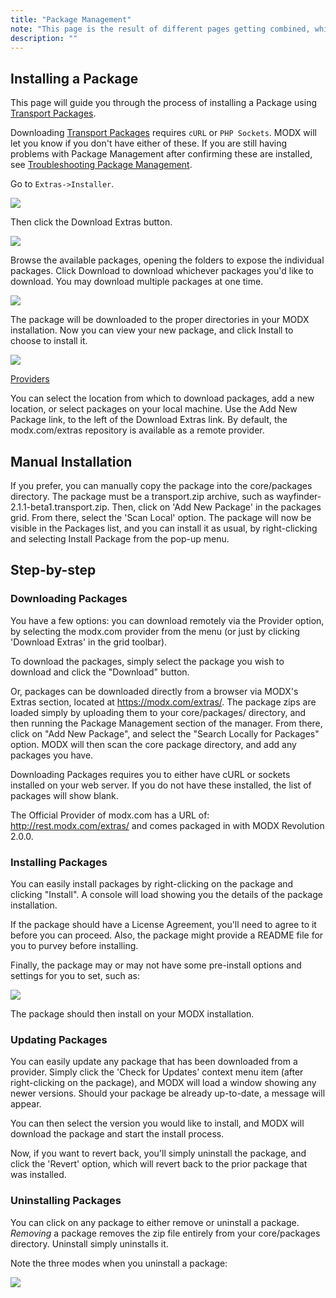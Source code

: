 ```yaml
---
title: "Package Management"
note: "This page is the result of different pages getting combined, which needs some manual work to rewrite into one."
description: ""
---
```


## Installing a Package

This page will guide you through the process of installing a Package using [Transport Packages](extending-modx/transport-packages "Transport Packages").

Downloading [Transport Packages](extending-modx/transport-packages) requires `cURL` or `PHP Sockets`. MODX will let you know if you don't have either of these. If you are still having problems with Package Management after confirming these are installed, see [Troubleshooting Package Management](building-sites/extras/troubleshooting "Troubleshooting Package Management").

Go to `Extras->Installer`.

![](modx-package-management-1.jpg)

Then click the Download Extras button.

![](modx-package-management-2.jpg)

Browse the available packages, opening the folders to expose the individual packages. Click Download to download whichever packages you'd like to download. You may download multiple packages at one time.

![](modx-package-management-3.jpg)

The package will be downloaded to the proper directories in your MODX installation. Now you can view your new package, and click Install to choose to install it.

![](modx-package-management-4.jpg)

[Providers](building-sites/extras/providers "Providers")

You can select the location from which to download packages, add a new location, or select packages on your local machine. Use the Add New Package link, to the left of the Download Extras link. By default, the modx.com/extras repository is available as a remote provider.

## Manual Installation

If you prefer, you can manually copy the package into the core/packages directory. The package must be a transport.zip archive, such as wayfinder-2.1.1-beta1.transport.zip. Then, click on 'Add New Package' in the packages grid. From there, select the 'Scan Local' option. The package will now be visible in the Packages list, and you can install it as usual, by right-clicking and selecting Install Package from the pop-up menu.

## Step-by-step

### Downloading Packages

You have a few options: you can download remotely via the Provider option, by selecting the modx.com provider from the menu (or just by clicking 'Download Extras' in the grid toolbar).

To download the packages, simply select the package you wish to download and click the "Download" button.

Or, packages can be downloaded directly from a browser via MODX's Extras section, located at <https://modx.com/extras/>. The package zips are loaded simply by uploading them to your core/packages/ directory, and then running the Package Management section of the manager. From there, click on "Add New Package", and select the "Search Locally for Packages" option. MODX will then scan the core package directory, and add any packages you have.

Downloading Packages requires you to either have cURL or sockets installed on your web server. If you do not have these installed, the list of packages will show blank.

The Official Provider of modx.com has a URL of: <http://rest.modx.com/extras/> and comes packaged in with MODX Revolution 2.0.0.

### Installing Packages

You can easily install packages by right-clicking on the package and clicking "Install". A console will load showing you the details of the package installation.

If the package should have a License Agreement, you'll need to agree to it before you can proceed. Also, the package might provide a README file for you to purvey before installing.

Finally, the package may or may not have some pre-install options and settings for you to set, such as:

![](pkgsetupopt.png)

The package should then install on your MODX installation.

### Updating Packages

You can easily update any package that has been downloaded from a provider. Simply click the 'Check for Updates' context menu item (after right-clicking on the package), and MODX will load a window showing any newer versions. Should your package be already up-to-date, a message will appear.

You can then select the version you would like to install, and MODX will download the package and start the install process.

Now, if you want to revert back, you'll simply uninstall the package, and click the 'Revert' option, which will revert back to the prior package that was installed.

### Uninstalling Packages

You can click on any package to either remove or uninstall a package. _Removing_ a package removes the zip file entirely from your core/packages directory. Uninstall simply uninstalls it.

Note the three modes when you uninstall a package:

![](pkguninstall.png)
